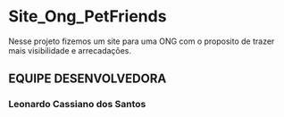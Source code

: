 # Site_Ong_PetFriends
Nesse projeto fizemos um site para uma ONG com o proposito de trazer mais visibilidade e arrecadações.<br>

<h2>EQUIPE DESENVOLVEDORA </h2>

<h3>Leonardo Cassiano dos Santos</h3>
 
 



